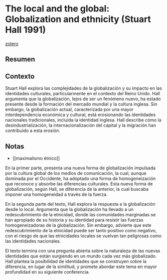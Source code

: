 # The local and the global: Globalization and ethnicity (Stuart Hall 1991)
[zotero](zotero://select/items/@hall1991)

## Resumen

## Contexto
Stuart Hall explora las complejidades de la globalización y su impacto en las identidades culturales, particularmente en el contexto del Reino Unido. Hall argumenta que la globalización, lejos de ser un fenómeno nuevo, ha estado presente desde la formación del mercado mundial y la cultura inglesa. Sin embargo, la globalización actual, caracterizada por una mayor interdependencia económica y cultural, está erosionando las identidades nacionales tradicionales, incluida la identidad inglesa. Hall describe cómo la desindustrialización, la internacionalización del capital y la migración han contribuido a esta erosión.

## Notas
<!--El libro se estructura en-->

<!--Estructura conceptual:-->
- [[maximalismo étnico]]
 
<!--Argumentos generales:-->
En la primer parte, presenta una nueva forma de globalización impulsada por la cultura global de los medios de comunicación, la cual, aunque dominada por el Occidente, ha adoptado una forma de homogeneización que reconoce y absorbe las diferencias culturales. Esta nueva forma de globalización, según Hall, se diferencia de la anterior, la cual buscaba imponer una homogeneidad a través de la fuerza.

En la segunda parte del texto, Hall explora la respuesta a la globalización desde lo local. Argumenta que la globalización ha llevado a un redescubrimiento de la etnicidad, donde las comunidades marginadas se han apropiado de su historia y su identidad para resistir las fuerzas homogeneizadoras de la globalización. Sin embargo, advierte que este redescubrimiento de la etnicidad puede ser tanto positivo como negativo, con el riesgo de que las etnicidades locales se vuelvan tan peligrosas como las identidades nacionales.

El texto termina con una pregunta abierta sobre la naturaleza de las nuevas identidades que están surgiendo en un mundo cada vez más globalizado. Hall plantea la posibilidad de identidades que se construyen sobre la diferencia, en lugar de la similitud, y promete abordar este tema en mayor profundidad en su siguiente conferencia.
